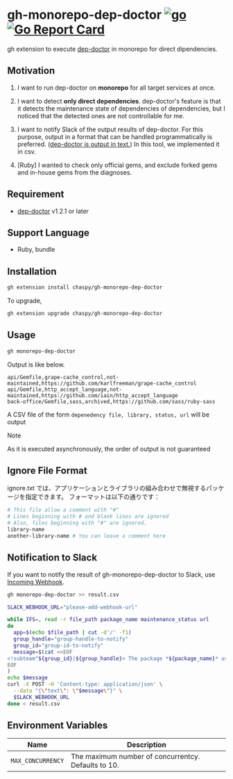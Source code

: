 # gh-monorepo-dep-doctor [![go](https://github.com/chaspy/gh-monorepo-dep-doctor/actions/workflows/test.yml/badge.svg)](https://github.com/chaspy/gh-monorepo-dep-doctor/actions/workflows/test.yml) [![Go Report Card](https://goreportcard.com/badge/github.com/chaspy/gh-monorepo-dep-doctor)](https://goreportcard.com/report/github.com/chaspy/gh-monorepo-dep-doctor)

gh extension to execute [dep-doctor](https://github.com/kyoshidajp/dep-doctor) in monorepo for direct dipendencies.

## Motivation

1. I want to run dep-doctor on **monorepo** for all target services at once.

2. I want to detect **only direct dependencies**. dep-doctor's feature is that it detects the maintenance state of dependencies of dependencies, but I noticed that the detected ones are not controllable for me.

3. I want to notify Slack of the output results of dep-doctor. For this purpose, output in a format that can be handled programmatically is preferred. ([dep-doctor is output in text.](https://github.com/kyoshidajp/dep-doctor/blob/main/cmd/report.go)) In this tool, we implemented it in csv.

4. [Ruby] I wanted to check only official gems, and exclude forked gems and in-house gems from the diagnoses.

## Requirement

- [dep-doctor](https://github.com/kyoshidajp/dep-doctor) v1.2.1 or later

## Support Language

- Ruby, bundle

## Installation

```bash
gh extension install chaspy/gh-monorepo-dep-doctor
```

To upgrade,

```bash
gh extension upgrade chaspy/gh-monorepo-dep-doctor
```

## Usage

```bash
gh monorepo-dep-doctor
```

Output is like below.

```
api/Gemfile,grape-cache_control,not-maintained,https://github.com/karlfreeman/grape-cache_control
api/Gemfile,http_accept_language,not-maintained,https://github.com/iain/http_accept_language
back-office/Gemfile,sass,archived,https://github.com/sass/ruby-sass
```

A CSV file of the form `depenedency file, library, status, url` will be output

> [!NOTE]
> As it is executed asynchronously, the order of output is not guaranteed

## Ignore File Format

ignore.txt では、アプリケーションとライブラリの組み合わせで無視するパッケージを指定できます。
フォーマットは以下の通りです：

```bash
# This file allow a comment with "#"
# Lines beginning with # and blank lines are ignored
# Also, files beginning with "#" are ignored.
library-name
another-library-name # You can leave a comment here
```

## Notification to Slack

If you want to notify the result of gh-monorepo-dep-doctor to Slack, use [Incoming Webhook](https://api.slack.com/messaging/webhooks).

```bash
gh monorepo-dep-doctor >> result.csv
```

```bash
SLACK_WEBHOOK_URL="please-add-webhook-url"

while IFS=, read -r file_path package_name maintenance_status url
do
  app=$(echo $file_path | cut -d'/' -f1)
  group_handle="group-handle-to-notify"
  group_id="group-id-to-notify"
  message=$(cat <<EOF
<!subteam^${group_id}|${group_handle}> The package *${package_name}* used by ${app} is in *${maintenance_status}*. Details: ${url}
EOF
)
echo $message
curl -X POST -H 'Content-type: application/json' \
  --data "{\"text\": \"$message\"}" \
  $SLACK_WEBHOOK_URL
done < result.csv

```

## Environment Variables

| Name              | Description                                         |
| ----------------- | --------------------------------------------------- |
| `MAX_CONCURRENCY` | The maximum number of concurrentcy. Defaults to 10. |
